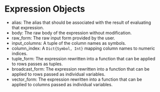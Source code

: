 # Expression Objects

* alias: The alias that should be associated with the result of evaluating that
    expression.
* body: The raw body of the expression without modification.
* raw_form: The raw input form provided by the user.
* input_columns: A tuple of the column names as symbols.
* column_index: A `Dict{Symbol, Int}` mapping column names to numeric indices.
* tuple_form: The expression rewritten into a function that can be applied to
    rows passes as tuples.
* broadcast_form: The expression rewritten into a function that can be applied
    to rows passed as individual variables.
* vector_form: The expression rewritten into a function that can be applied
    to columns passed as individual variables.
